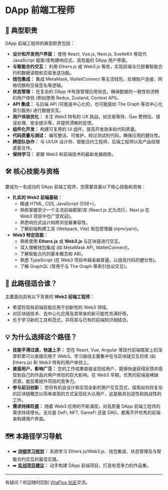 # DApp 前端工程师

## 🚀 典型职责

DApp 前端工程师的典型职责包括：

*   **设计和开发用户界面：** 使用 React, Vue.js, Next.js, SvelteKit 等现代 JavaScript 框架/库构建响应式、高性能的 DApp 用户界面。
*   **与智能合约交互：** 利用 Ethers.js 或 Web3.js 等库，实现前端与已部署智能合约的数据读取和交易发送功能。
*   **钱包集成：** 集成 MetaMask, WalletConnect 等主流钱包，处理账户连接、网络切换和交易签名等逻辑。
*   **状态管理：** 在复杂的 DApp 中有效管理应用状态，确保数据的一致性和流畅的用户体验 (例如使用 Redux, Zustand, Context API)。
*   **API 集成：** 与后端 API (可能是中心化的，也可能是如 The Graph 等去中心化索引服务) 进行数据交互。
*   **用户体验优化：** 关注 Web3 特有的 UX 挑战，如交易等待、Gas 费预估、错误处理、安全提示等，并提供清晰的反馈。
*   **组件化开发：** 构建可复用的 UI 组件，提高开发效率和代码质量。
*   **代码质量与测试：** 编写整洁、可维护、经过测试的代码，确保应用的健壮性。
*   **跨团队协作：** 与 UI/UX 设计师、智能合约工程师、后端工程师以及产品经理紧密合作。
*   **保持学习：** 紧跟 Web3 和前端技术的最新发展趋势。

## 🛠️ 核心技能与资格

要成为一名成功的 DApp 前端工程师，您需要具备以下核心技能和资格：

*   **扎实的 Web2 前端基础：**
    *   精通 HTML, CSS, JavaScript (ES6+)。
    *   熟练掌握至少一个主流前端框架/库 (React.js 尤为流行，Next.js 在 Web3 项目中也广受欢迎)。
    *   熟悉响应式设计和跨浏览器兼容性。
    *   了解前端构建工具 (Webpack, Vite) 和包管理器 (npm/yarn)。
*   **Web3 特定技能：**
    *   熟练使用 **Ethers.js** 或 **Web3.js** 与区块链进行交互。
    *   深入理解钱包集成 (如 MetaMask API, WalletConnect)。
    *   了解智能合约的基本概念和 ABI。
    *   熟悉 TypeScript (在 Web3 项目中越来越普遍，以提高代码的健壮性)。
    *   了解 GraphQL (常用于与 The Graph 等索引协议交互)。

## 👤 此路径适合谁？

主要面向具有以下背景的 **Web2 前端工程师**：

*   希望将现有前端技能应用于创新性的 Web3 领域。
*   对区块链技术、去中心化应用及其带来的新可能性充满好奇。
*   乐于学习新的工具和范式，并将其与已有的前端知识相结合。

## 💡 为什么选择这个路径？

*   **技能平滑过渡，快速上手：** 您在 React, Vue, Angular 等现代前端框架上的深厚积累可以直接应用于 Web3。学习曲线主要集中在与区块链交互的库 (如 Ethers.js) 和 Web3 特有的用户体验上。
*   **直面用户，影响广泛：** 您的工作成果直接呈现给用户，能够快速获得反馈并感受到自己的作品对用户体验的巨大影响。在 Web3 早期，优秀的前端是稀缺资源，能显著提升项目的竞争力。
*   **参与前沿创新：** 您将有机会设计和实现全新的用户交互范式，探索如何将复杂的区块链概念以简单直观的方式呈现给大众用户，这是极具创造性和挑战性的工作。
*   **需求持续旺盛：** 随着 Web3 应用的不断涌现，对高质量 DApp 前端工程师的需求持续增长。无论是 DeFi, NFT, GameFi 还是 DAO，都离不开优秀的前端来构建用户界面。

## 🗺️ 本路径学习导航

*   ➡️ **[详细学习规划](./01-针对性学习路径.md)：** 系统学习 Ethers.js/Web3.js、钱包集成、状态管理及与智能合约交互的最佳实践。
*   ➡️ **[实战项目建议](./02-作品集项目.md)：** 动手构建 DApp 前端项目，打造有竞争力的作品集。

---

有疑问？欢迎随时回到 [VitaFlux 社区](https://t.me/+04_gJoUytQo0MjBl)交流。

